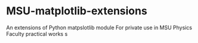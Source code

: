 # MSU-matplotlib-extensions
An extensions of Python matpslotlib module
For private use in MSU Physics Faculty practical works s
